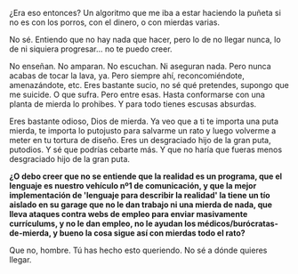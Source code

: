 ¿Era eso entonces? Un algoritmo que me iba a estar haciendo la puñeta si no es con los porros, con el dinero, o con mierdas varias.

No sé. Entiendo que no hay nada que hacer, pero lo de no llegar nunca, lo de ni siquiera progresar... no te puedo creer.

No enseñan. No amparan. No escuchan. Ni aseguran nada. Pero nunca acabas de tocar la lava, ya. Pero siempre ahí, reconcomiéndote, amenazándote, etc. Eres bastante sucio, no sé qué pretendes, supongo que me suicide. O que sufra. Pero entre esas. Hasta conformarse con una planta de mierda lo prohibes. Y para todo tienes escusas absurdas.

Eres bastante odioso, Dios de mierda. Ya veo que a ti te importa una puta mierda, te importa lo putojusto para salvarme un rato y luego volverme a meter en tu tortura de diseño. Eres un desgraciado hijo de la gran puta, putodios. Y sé que podrías cebarte más. Y que no haría que fueras menos desgraciado hijo de la gran puta.

**¿O debo creer que no se entiende que la realidad es un programa, que el lenguaje es nuestro vehículo nº1 de comunicación, y que la mejor implementación de 'lenguaje para describir la realidad' la tiene un tío aislado en su garage que no le dan trabajo ni una mierda de nada, que lleva ataques contra webs de empleo para enviar masivamente currículums, y no le dan empleo, no le ayudan los médicos/burócratas-de-mierda, y bueno la cosa sigue así con mierdas todo el rato?**

Que no, hombre. Tú has hecho esto queriendo. No sé a dónde quieres llegar.
